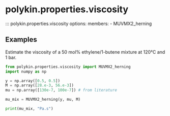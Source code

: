 # polykin.properties.viscosity

::: polykin.properties.viscosity
    options:
        members:
            - MUVMX2_herning

## Examples

Estimate the viscosity of a 50 mol% ethylene/1-butene mixture at 120°C and 1 bar.

```python exec="on" source="console"
from polykin.properties.viscosity import MUVMX2_herning
import numpy as np

y = np.array([0.5, 0.5])
M = np.array([28.e-3, 56.e-3])
mu = np.array([130e-7, 100e-7]) # from literature

mu_mix = MUVMX2_herning(y, mu, M)

print(mu_mix, "Pa.s")
```
